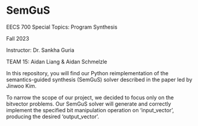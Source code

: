 # SemGuS

EECS 700 Special Topics: Program Synthesis 

Fall 2023

Instructor: Dr. Sankha Guria

TEAM 15: Aidan Liang & Aidan Schmelzle

In this repository, you will find our Python reimplementation of the semantics-guided synthesis (SemGuS) solver described in the paper led by Jinwoo Kim. 

To narrow the scope of our project, we decided to focus only on the bitvector problems. Our SemGuS solver will generate and correctly implement the specified bit manipulation operation on ‘input_vector’, producing the desired ‘output_vector’.
